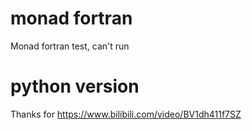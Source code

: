# monad fortran
Monad fortran test, can't run

# python version

Thanks for https://www.bilibili.com/video/BV1dh411f7SZ
